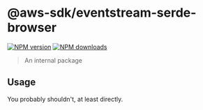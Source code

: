 # @aws-sdk/eventstream-serde-browser

[![NPM version](https://img.shields.io/npm/v/@aws-sdk/eventstream-serde-browser/alpha.svg)](https://www.npmjs.com/package/@aws-sdk/eventstream-serde-browser)
[![NPM downloads](https://img.shields.io/npm/dm/@aws-sdk/eventstream-serde-browser.svg)](https://www.npmjs.com/package/@aws-sdk/eventstream-serde-browser)

> An internal package

## Usage

You probably shouldn't, at least directly.
